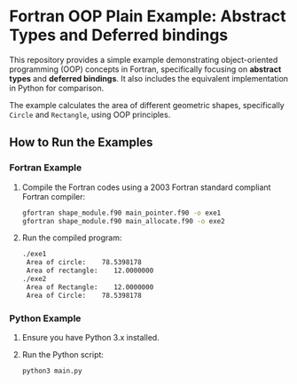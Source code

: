 # Fortran OOP Plain Example: Abstract Types and Deferred bindings

This repository provides a simple example demonstrating object-oriented programming (OOP) concepts in Fortran, specifically focusing on **abstract types** and **deferred bindings**. It also includes 
the equivalent implementation in Python for comparison.

The example calculates the area of different geometric shapes, specifically `Circle` and `Rectangle`, using OOP principles.

## How to Run the Examples

### Fortran Example

1. Compile the Fortran codes using a 2003 Fortran standard compliant Fortran compiler:
   ```bash
   gfortran shape_module.f90 main_pointer.f90 -o exe1
   gfortran shape_module.f90 main_allocate.f90 -o exe2 
   ```

2. Run the compiled program:
   ```bash
   ./exe1
    Area of circle:    78.5398178    
    Area of rectangle:    12.0000000
   ./exe2
    Area of Rectangle:    12.0000000    
    Area of Circle:    78.5398178
   ```

### Python Example

1. Ensure you have Python 3.x installed.

2. Run the Python script:
   ```bash
   python3 main.py
   ```

